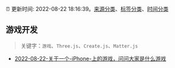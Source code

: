 :alarm_clock: 更新时间: 2022-08-22 18:16:39。[来源分类](../README.md)、[标签分类](../TAGS.md)、[时间分类](../TIMELINE.md)

## 游戏开发


> 关键字：`游戏`、`Three.js`、`Create.js`、`Matter.js`



- [2022-08-22-关于一个-iPhone-上的游戏，问问大家是什么游戏](https://www.v2ex.com/t/874674) 